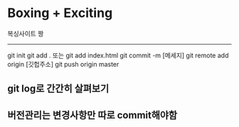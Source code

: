# Boxing + Exciting

복싱사이트 짱

---

git init
git add . 또는 git add index.html
git commit -m [메세지]
git remote add origin [깃헙주소]
git push origin master

## git log로 간간히 살펴보기

## 버전관리는 변경사항만 따로 commit해야함
